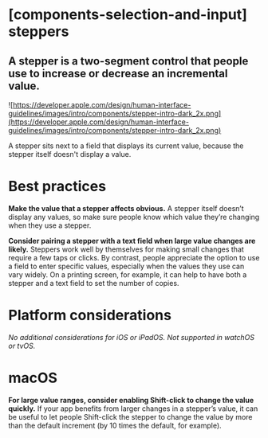 # **[components-selection-and-input] steppers**

## A stepper is a two-segment control that people use to increase or decrease an incremental value.

![https://developer.apple.com/design/human-interface-guidelines/images/intro/components/stepper-intro-dark_2x.png](https://developer.apple.com/design/human-interface-guidelines/images/intro/components/stepper-intro-dark_2x.png)

A stepper sits next to a field that displays its current value, because the stepper itself doesn't display a value.

# **Best practices**

**Make the value that a stepper affects obvious.** A stepper itself doesn’t display any values, so make sure people know which value they’re changing when they use a stepper.

**Consider pairing a stepper with a text field when large value changes are likely.** Steppers work well by themselves for making small changes that require a few taps or clicks. By contrast, people appreciate the option to use a field to enter specific values, especially when the values they use can vary widely. On a printing screen, for example, it can help to have both a stepper and a text field to set the number of copies.

# **Platform considerations**

*No additional considerations for iOS or iPadOS. Not supported in watchOS or tvOS.*

# **macOS**

**For large value ranges, consider enabling Shift-click to change the value quickly.** If your app benefits from larger changes in a stepper’s value, it can be useful to let people Shift-click the stepper to change the value by more than the default increment (by 10 times the default, for example).